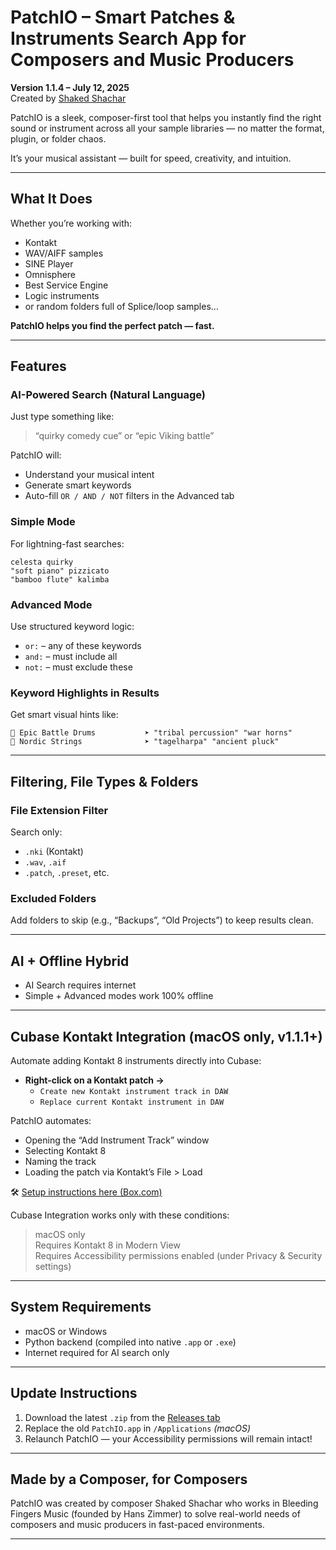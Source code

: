 # PatchIO – Smart Patches & Instruments Search App for Composers and Music Producers

**Version 1.1.4 – July 12, 2025**  
Created by [Shaked Shachar](https://www.shaked-music.com)

PatchIO is a sleek, composer-first tool that helps you instantly find the right sound or instrument across all your sample libraries — no matter the format, plugin, or folder chaos.

It’s your musical assistant — built for speed, creativity, and intuition.

---

## What It Does

Whether you’re working with:
-  Kontakt
-  WAV/AIFF samples
-  SINE Player
-  Omnisphere
-  Best Service Engine
-  Logic instruments
-  or random folders full of Splice/loop samples...

**PatchIO helps you find the perfect patch — fast.**

---

## Features

### AI-Powered Search (Natural Language)
Just type something like:

> “quirky comedy cue” or “epic Viking battle”

PatchIO will:
- Understand your musical intent
- Generate smart keywords
- Auto-fill `OR / AND / NOT` filters in the Advanced tab

### Simple Mode
For lightning-fast searches:
```plaintext
celesta quirky
"soft piano" pizzicato
"bamboo flute" kalimba
```

### Advanced Mode
Use structured keyword logic:
- `or:` – any of these keywords
- `and:` – must include all
- `not:` – must exclude these

### Keyword Highlights in Results
Get smart visual hints like:
```
📁 Epic Battle Drums           ➤ "tribal percussion" "war horns"
📁 Nordic Strings              ➤ "tagelharpa" "ancient pluck"
```

---

## Filtering, File Types & Folders

### File Extension Filter
Search only:
- `.nki` (Kontakt)
- `.wav`, `.aif`
- `.patch`, `.preset`, etc.

### Excluded Folders
Add folders to skip (e.g., “Backups”, “Old Projects”) to keep results clean.

---

## AI + Offline Hybrid
-  AI Search requires internet
-  Simple + Advanced modes work 100% offline

---

## Cubase Kontakt Integration (macOS only, v1.1.1+)

Automate adding Kontakt 8 instruments directly into Cubase:

- **Right-click on a Kontakt patch →**
  - `Create new Kontakt instrument track in DAW`
  - `Replace current Kontakt instrument in DAW`

PatchIO automates:
- Opening the “Add Instrument Track” window
- Selecting Kontakt 8
- Naming the track
- Loading the patch via Kontakt’s File > Load

🛠 [Setup instructions here (Box.com)](https://app.box.com/s/ton8i1f3ygrf1pmuqcy9cgmptzoe6lwh)

Cubase Integration works only with these conditions:
>  macOS only  
>  Requires Kontakt 8 in Modern View  
>  Requires Accessibility permissions enabled (under Privacy & Security settings)  

---

## System Requirements

- macOS or Windows
- Python backend (compiled into native `.app` or `.exe`)
- Internet required for AI search only

---

## Update Instructions

1. Download the latest `.zip` from the [Releases tab](https://github.com/shakedshachar/patchfinder-updates/releases)
2. Replace the old `PatchIO.app` in `/Applications` *(macOS)*
3. Relaunch PatchIO — your Accessibility permissions will remain intact!

---

## Made by a Composer, for Composers

PatchIO was created by composer Shaked Shachar who works in Bleeding Fingers Music (founded by Hans Zimmer) to solve real-world needs of composers and music producers in fast-paced environments.

---
